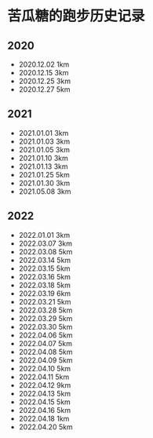 # 苦瓜糖的跑步历史记录

## 2020

- 2020.12.02  1km
- 2020.12.15  3km
- 2020.12.25  3km
- 2020.12.27  5km

## 2021

- 2021.01.01  3km
- 2021.01.03  3km
- 2021.01.05  3km
- 2021.01.10  3km
- 2021.01.13  3km
- 2021.01.25  5km
- 2021.01.30  3km
- 2021.05.08  3km

## 2022

- 2022.01.01  3km
- 2022.03.07  3km
- 2022.03.08  5km
- 2022.03.14  5km
- 2022.03.15  5km
- 2022.03.16  5km
- 2022.03.18  5km
- 2022.03.19  6km
- 2022.03.21  5km
- 2022.03.28  5km
- 2022.03.29  5km
- 2022.03.30  5km
- 2022.04.06  5km
- 2022.04.07  5km
- 2022.04.08  5km
- 2022.04.09  5km
- 2022.04.10  5km
- 2022.04.11  5km
- 2022.04.12  9km
- 2022.04.13  5km
- 2022.04.15  5km
- 2022.04.16  5km
- 2022.04.18  1km
- 2022.04.20  5km
